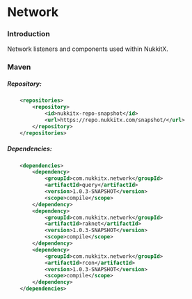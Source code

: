 # Network

### Introduction

Network listeners and components used within NukkitX.

### Maven

##### Repository:

```xml
    <repositories>
        <repository>
            <id>nukkitx-repo-snapshot</id>
            <url>https://repo.nukkitx.com/snapshot/</url>
        </repository>
    </repositories>
```

##### Dependencies:

```xml
    <dependencies>
        <dependency>
            <groupId>com.nukkitx.network</groupId>
            <artifactId>query</artifactId>
            <version>1.0.3-SNAPSHOT</version>
            <scope>compile</scope>
        </dependency>
        <dependency>
            <groupId>com.nukkitx.network</groupId>
            <artifactId>raknet</artifactId>
            <version>1.0.3-SNAPSHOT</version>
            <scope>compile</scope>
        </dependency>
        <dependency>
            <groupId>com.nukkitx.network</groupId>
            <artifactId>rcon</artifactId>
            <version>1.0.3-SNAPSHOT</version>
            <scope>compile</scope>
        </dependency>
    </dependencies>
```